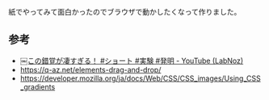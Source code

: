 紙でやってみて面白かったのでブラウザで動かしたくなって作りました。

## 参考

- [￼この錯覚が凄すぎる！ #ショート #実験 #発明 - YouTube (LabNoz)](https://youtu.be/QSlCoEjZW_Q)
- https://q-az.net/elements-drag-and-drop/
- https://developer.mozilla.org/ja/docs/Web/CSS/CSS_images/Using_CSS_gradients
